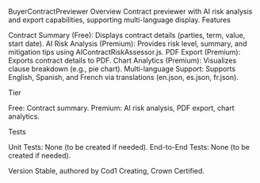 BuyerContractPreviewer
Overview
Contract previewer with AI risk analysis and export capabilities, supporting multi-language display.
Features

Contract Summary (Free): Displays contract details (parties, term, value, start date).
AI Risk Analysis (Premium): Provides risk level, summary, and mitigation tips using AIContractRiskAssessor.js.
PDF Export (Premium): Exports contract details to PDF.
Chart Analytics (Premium): Visualizes clause breakdown (e.g., pie chart).
Multi-language Support: Supports English, Spanish, and French via translations (en.json, es.json, fr.json).

Tier

Free: Contract summary.
Premium: AI risk analysis, PDF export, chart analytics.

Tests

Unit Tests: None (to be created if needed).
End-to-End Tests: None (to be created if needed).

Version
Stable, authored by Cod1 Creating, Crown Certified.
